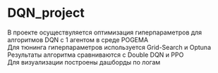 # DQN_project
В проекте осуществуляется оптимизация гиперпараметров для алгоритмов DQN c 1 агентом в среде POGEMA  
Для тюнинга гиперпараметров используется Grid-Search и Optuna  
Результаты алгоритма сравниваются с Double DQN и PPO  
Для визуализации построены дашборды по логам  
